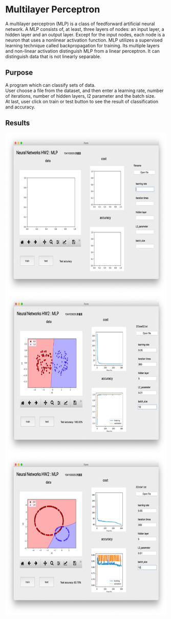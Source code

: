# Multilayer Perceptron

A multilayer perceptron (MLP) is a class of feedforward artificial neural network. A MLP consists of, at least, three layers of nodes: an input layer, a hidden layer and an output layer. Except for the input nodes, each node is a neuron that uses a nonlinear activation function. MLP utilizes a supervised learning technique called backpropagation for training. Its multiple layers and non-linear activation distinguish MLP from a linear perceptron. It can distinguish data that is not linearly separable.

## Purpose
A program which can classify sets of data.</br>
User choose a file from the dataset, and then enter a learning rate, number of iterations, number of hidden layers, l2 parameter and the batch size.</br>
At last, user click on train or test button to see the result of classification and accuracy.</br>

## Results
<img src="https://github.com/jeannineshiu/Multilayer-Perceptron/blob/master/interface.png" width = "600" height = "500" alt="interface.png" align=center />
<img src="https://github.com/jeannineshiu/Multilayer-Perceptron/blob/master/result01.png" width = "600" height = "500" alt="result01.png" align=center />
<img src="https://github.com/jeannineshiu/Multilayer-Perceptron/blob/master/result02.png" width = "600" height = "500" alt="result02.png" align=center />
